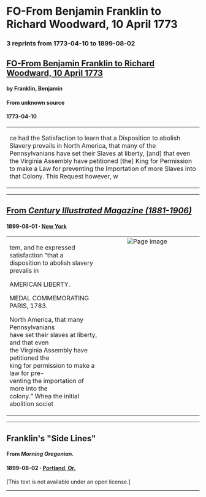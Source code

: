 
# FO-From Benjamin Franklin to Richard Woodward, 10 April 1773

### 3 reprints from 1773-04-10 to 1899-08-02

## [FO-From Benjamin Franklin to Richard Woodward, 10 April 1773](https://founders.archives.gov/documents/Franklin/01-20-02-0094)

#### by Franklin, Benjamin

#### From unknown source

#### 1773-04-10

<table style="width: 100%;"><tr><td style="width: 50%">

ce had the Satisfaction to learn that a Disposition to abolish Slavery prevails in North America, that many of the Pennsylvanians have set their Slaves at liberty, [and] that even the Virginia Assembly have petitioned [the] King for Permission to make a Law for preventing the Importation of more Slaves into that Colony. This Request however, w
</td></tr></table>

---

## [From _Century Illustrated Magazine (1881-1906)_](https://archive.org/details/sim_century-illustrated-monthly-magazine_1899-08_58_4/page/n128/mode/1up?view=theater)

#### 1899-08-01 &middot; [New York](http://dbpedia.org/resource/New_York_City)

<table style="width: 100%;"><tr><td style="width: 50%">

  
tem, and he expressed satisfaction “that a  
disposition to abolish slavery prevails in  
  
  
  
AMERICAN LIBERTY.  
  
MEDAL COMMEMORATING  
PARIS, 1783.  
  
North America, that many Pennsylvanians  
have set their slaves at liberty, and that even  
the Virginia Assembly have petitioned the  
king for permission to make a law for pre-  
venting the importation of more into the  
colony.” Whea the initial abolition societ
</td><td style="width: 50%; max-height: 75%; margin: auto; display: block;">
<img alt="Page image" src="https://iiif.archive.org/iiif/sim_century-illustrated-monthly-magazine_1899-08_58_4&#0036;128/pct:11.360063,26.736111,35.849057,38.942308/,600/0/default.jpg"/>
</td>
</tr></table>

---

## Franklin's "Side Lines"

#### From _Morning Oregonian._

#### 1899-08-02 &middot; [Portland, Or.](http://dbpedia.org/resource/Portland%2C_Oregon)

[This text is not available under an open license.]

---

